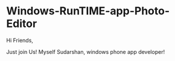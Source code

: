 # Windows-RunTIME-app-Photo-Editor
Hi Friends,

Just join Us!
Myself Sudarshan, windows phone app developer!
